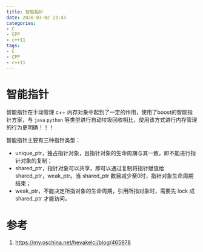 ```yaml
---
title: 智能指针
date: 2020-03-02 23:43
categories:
- C
- CPP
- c++11
tags:
- C
- CPP
- c++11
---
```


# 智能指针

智能指针在手动管理 c++ 内存对象中起到了一定的作用，使用了boost的智能指针方案，与 `java` `python` 等类型进行自动垃圾回收相比，使用该方式进行内存管理的行为更明确！！！

智能指针主要有三种指针类型：

- unique_ptr，独占指针对象，且指针对象的生命周期与其一致，即不能进行指针对象的复制；
- shared_ptr，指针对象可以共享，即可以通过复制将指针赋值给 shared_ptr，weak_ptr。当 shared_ptr 数目减少至0时，指针对象生命周期结束；
- weak_ptr，不能决定所指对象的生命周期，引用所指对象时，需要先 lock 成 shared_ptr 才能访问。

# 参考

1. https://my.oschina.net/hevakelcj/blog/465978